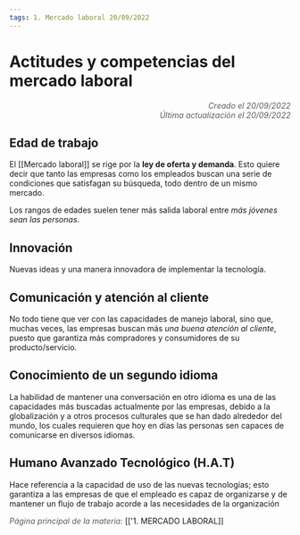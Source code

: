 ```yaml
---
tags: 1. Mercado laboral 20/09/2022
---
```


# Actitudes y competencias del mercado laboral
<div style="text-align: right; opacity: 0.7; font-style: italic;">Creado el 20/09/2022</div>
<div style="text-align: right; opacity: 0.7; font-style: italic;">Última actualización el 20/09/2022</div>

## Edad de trabajo
El [[Mercado laboral]] se rige por la **ley de oferta y demanda**. Esto quiere decir que tanto las empresas como los empleados buscan una serie de condiciones que satisfagan su búsqueda, todo dentro de un mismo mercado.

Los rangos de edades suelen tener más salida laboral entre *más jóvenes sean las personas*.

## Innovación
Nuevas ideas y una manera innovadora de implementar la tecnología.

## Comunicación y atención al cliente
No todo tiene que ver con las capacidades de manejo laboral, sino que, muchas veces, las empresas buscan más *una buena atención al cliente*, puesto que garantiza más compradores y consumidores de su producto/servicio.

## Conocimiento de un segundo idioma
La habilidad de mantener una conversación en otro idioma es una de las capacidades más buscadas actualmente por las empresas, debido a la globalización y a otros procesos culturales que se han dado alrededor del mundo, los cuales requieren que hoy en días las personas sen capaces de comunicarse en diversos idiomas.

## Humano Avanzado Tecnológico (H.A.T)
Hace referencia a la capacidad de uso de las nuevas tecnologías; esto garantiza a las empresas de que el empleado es capaz de organizarse y de mantener un flujo de trabajo acorde a las necesidades de la organización

<span style="opacity: 0.7; font-style: italic;">Página principal de la materia:</span> [['1. MERCADO LABORAL]]